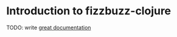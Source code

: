 # Introduction to fizzbuzz-clojure

TODO: write [great documentation](http://jacobian.org/writing/what-to-write/)
